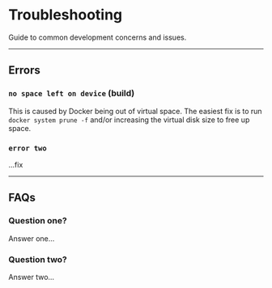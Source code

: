 # Troubleshooting

Guide to common development concerns and issues.

---

## Errors

### `no space left on device` (build)
This is caused by Docker being out of virtual space. The easiest fix is to run `docker system prune -f` and/or increasing the virtual disk size to free up space.

### `error two`
...fix

---

## FAQs

### Question one?
Answer one...

### Question two?
Answer two...
